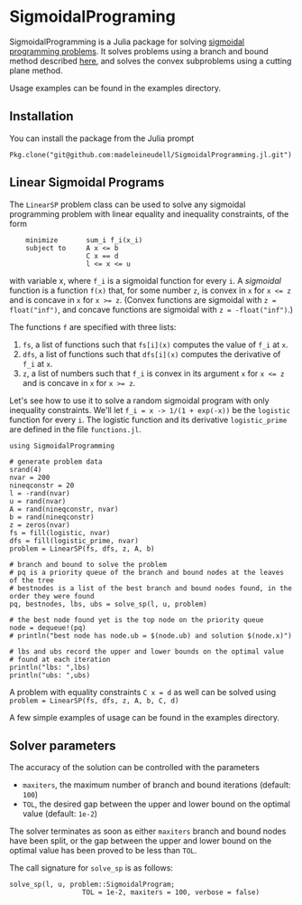 # SigmoidalPrograming

<!-- [![Build Status](https://travis-ci.org/madeleineudell/SigmoidalPrograming.jl.svg?branch=master)](https://travis-ci.org/madeleineudell/SigmoidalPrograming.jl) -->

SigmoidalProgramming is a Julia package for solving [sigmoidal programming problems](http://www.stanford.edu/~udell/doc/max_sum_sigmoids.pdf).
It solves problems using a branch and bound method described [here](http://www.stanford.edu/~udell/doc/max_sum_sigmoids.pdf),
and solves the convex subproblems using a cutting plane method.

Usage examples can be found in the examples directory.

## Installation

You can install the package from the Julia prompt
```
Pkg.clone("git@github.com:madeleineudell/SigmoidalProgramming.jl.git")
```

## Linear Sigmoidal Programs

The `LinearSP` problem class can be used to solve any sigmoidal programming problem
with linear equality and inequality constraints, of the form
```
    minimize       sum_i f_i(x_i)
    subject to     A x <= b
                   C x == d
                   l <= x <= u
```
with variable x, where `f_i` is a sigmoidal function for every `i`. 
A *sigmoidal* function is a function `f(x)` that, for some number `z`, is convex 
in `x` for `x <= z` and is concave in `x` for `x >= z`.
(Convex functions are sigmoidal with `z = float("inf")`, and concave functions are sigmoidal with `z = -float("inf")`.)

The functions `f` are specified with three lists:

1. `fs`, a list of functions such that `fs[i](x)` computes the value of `f_i` at `x`.  
2. `dfs`, a list of functions such that `dfs[i](x)` computes the derivative of `f_i` at `x`.  
3. `z`, a list of numbers such that `f_i` is convex 
in its argument `x` for `x <= z` and is concave in `x` for `x >= z`.

Let's see how to use it to solve a random sigmoidal program with only inequality constraints.
We'll let `f_i = x -> 1/(1 + exp(-x))` be the `logistic` function for every `i`. 
The logistic function and its derivative `logistic_prime` are defined in the file `functions.jl`.
```
using SigmoidalProgramming

# generate problem data
srand(4)
nvar = 200
nineqconstr = 20
l = -rand(nvar)
u = rand(nvar)
A = rand(nineqconstr, nvar)
b = rand(nineqconstr)
z = zeros(nvar)
fs = fill(logistic, nvar)
dfs = fill(logistic_prime, nvar)
problem = LinearSP(fs, dfs, z, A, b)

# branch and bound to solve the problem
# pq is a priority queue of the branch and bound nodes at the leaves of the tree
# bestnodes is a list of the best branch and bound nodes found, in the order they were found
pq, bestnodes, lbs, ubs = solve_sp(l, u, problem)

# the best node found yet is the top node on the priority queue
node = dequeue!(pq)
# println("best node has node.ub = $(node.ub) and solution $(node.x)")

# lbs and ubs record the upper and lower bounds on the optimal value
# found at each iteration
println("lbs: ",lbs)
println("ubs: ",ubs)
```

A problem with equality constraints `C x = d` as well can be solved using `problem = LinearSP(fs, dfs, z, A, b, C, d)
`

A few simple examples of usage can be found in the examples directory.

## Solver parameters

The accuracy of the solution can be controlled with the parameters

* `maxiters`, the maximum number of branch and bound iterations (default: `100`)
* `TOL`, the desired gap between the upper and lower bound on the optimal value (default: `1e-2`)

The solver terminates as soon as either `maxiters` branch and bound nodes have been split,
or the gap between the upper and lower bound on the optimal value has been proved to be less
than `TOL`.

The call signature for `solve_sp` is as follows:
```
solve_sp(l, u, problem::SigmoidalProgram; 
                  TOL = 1e-2, maxiters = 100, verbose = false)
```

